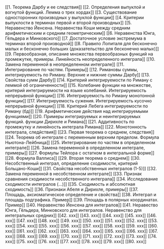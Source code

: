 [[1. Теорема Дарбу и ее следствия]]
[[2. Определения выпуклой и вогнутой функций. Лемма о трех хордах]]
[[3. Существование односторонних производных у выпуклой функции]]
[[4. Критерии выпуклости в терминах первой и второй производных]]
[[5. Неравенство Йенсена. Неравенства Коши между средним арифметическим и средним геометрическим]]
[[6. Неравенства Юнга, Гёльдера и Минковского]]
[[7. Достаточное условие экстремума в терминах второй производной]]
[[8. Правило Лопиталя для бесконечно малых и бесконечно больших (доказательство для бесконечно малых)]]
[[9. Первообразная, описание множества первообразных функций на промежутке, примеры. Линейность неопределенного интеграла]]
[[10. Замена переменной в неопределенном интеграле]]
[[11. Интегрирование по частям. Примеры]]
[[12. Римановы суммы, интегрируемость по Риману. Верхние и нижние суммы Дарбу]]
[[13. Свойства сумм Дарбу]]
[[14. Критерий интегрируемости по Риману с леммой об ограниченности]]
[[15. Колебание функции на множестве, критерий интегрируемости на языке колебаний. Интегрируемость непрерывной функции]]
[[16. Интегрируемость по Риману монотонной функции]]
[[17. Интегрируемость сужения. Интегрируемость кусочно непрерывной функции]]
[[18. Критерий Лебега интегрируемости по Риману (бд)]]
[[19. Арифметические действия над интегрируемыми функциями]]
[[20. Примеры интегрируемых и неинтегрируемых функций. функции Дирихле и Римана]]
[[21. Аддитивность по промежутку и линейность интеграла Римана]]
[[22. Монотонность интеграла, следйствия]]
[[23. Первая теорема о среднем, следствия]]
[[24. Теорема об интеграле с переменным верхним пределом. Формула Ньютона-Лейбница]]
[[25. Интегрирование по частям в определенном интеграле]]
[[26. Замена переменной в определенном интеграле, примеры]]
[[27. Формулы Тейлора с остатком в интегральной форме]]
[[28. Формула Валлиса]]
[[29. Вторая теорема о среднем]]
[[30. Несобственный интеграл, определение сходимости, критерий Больцано-Коши]]
[[31. Свойства несобственных интегралов (1-5)]]
[[32. Замена переменной в несобственном интеграле]]
[[33. Признак сравнения сходимости несобственного интеграла]]
[[34. Исследование сходимости интегралов (...)]]
[[35. Сходимость и абсолютная сходимость]]
[[36. Признаки Абеля и Дирихле, примеры]]
[[37. Площадь, аксиоматическое определение и свойства]]
[[38. Интеграл и площадь подграфика. Пример]]
[[39. Площадь в полярных координатах. Пример]]
[[40. Неравенство Йенсена для интегралов]]
[[41. Неравество Юнга, Гёльдера, Минковского для интегралов. Неравенство для интегральных средних]]
[[42. xxx]]
[[43. xxx]]
[[44. xxx]]
[[45. xxx]]
[[46. xxx]]
[[47. xxx]]
[[48. xxx]]
[[49. xxx]]
[[50. xxx]]
[[51. xxx]]
[[52. xxx]]
[[53. xxx]]
[[54. xxx]]
[[55. xxx]]
[[56. xxx]]
[[57. xxx]]
[[58. xxx]]
[[59. xxx]]
[[60. xxx]]
[[61. xxx]]
[[62. xxx]]
[[63. xxx]]
[[64. xxx]]
[[65. xxx]]
[[66. xxx]]
[[67. xxx]]
[[68. xxx]]
[[69. xxx]]
[[70. xxx]]
[[71. xxx]]
[[72. xxx]]
[[73. xxx]]
[[74. xxx]]
[[75. xxx]]
[[76. xxx]]
[[77. xxx]]
[[78. xxx]]
[[79. xxx]]
[[80. xxx]]


